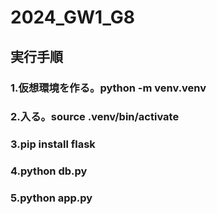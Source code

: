 # 2024_GW1_G8


## 実行手順
### 1.仮想環境を作る。python -m venv.venv
### 2.入る。source .venv/bin/activate
### 3.pip install flask
### 4.python db.py
### 5.python app.py
